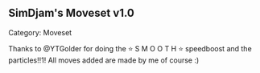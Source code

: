 ## SimDjam's Moveset v1.0

Category: Moveset

Thanks to @YTGolder for doing the ⭐ S M O O T H ⭐ speedboost and the particles!!1!
All moves added are made by me of course :)
